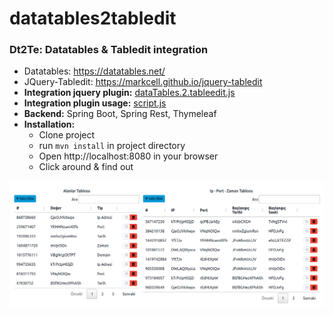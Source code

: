 # datatables2tabledit

### Dt2Te: Datatables & Tabledit integration
- Datatables: https://datatables.net/
- JQuery-Tabledit: https://markcell.github.io/jquery-tabledit
- **Integration jquery plugin:** [dataTables.2.tableedit.js](src/main/resources/public/content/js/dataTables.2.tableedit.js)
- **Integration plugin usage:** [script.js](src/main/resources/public/content/js/script.js)
- **Backend:** Spring Boot, Spring Rest, Thymeleaf
- **Installation:**
  - Clone project
  - run `mvn install` in project directory
  - Open http://localhost:8080 in your browser
  - Click around & find out

![UI example:](doc/dt2te.png "UI screeshot")

